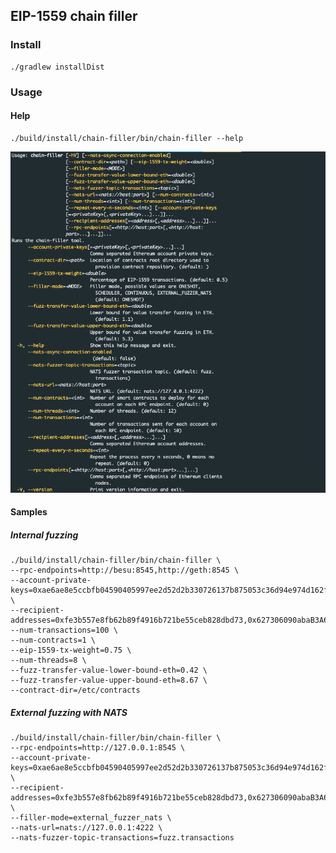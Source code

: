 ## EIP-1559 chain filler

### Install
```shell script
./gradlew installDist
```
### Usage

#### Help
```shell script
./build/install/chain-filler/bin/chain-filler --help
```
![Help](help-screenshot.png)
#### Samples

##### Internal fuzzing

```shell script
./build/install/chain-filler/bin/chain-filler \
--rpc-endpoints=http://besu:8545,http://geth:8545 \
--account-private-keys=0xae6ae8e5ccbfb04590405997ee2d52d2b330726137b875053c36d94e974d162f \
--recipient-addresses=0xfe3b557e8fb62b89f4916b721be55ceb828dbd73,0x627306090abaB3A6e1400e9345bC60c78a8BEf57
--num-transactions=100 \
--num-contracts=1 \
--eip-1559-tx-weight=0.75 \
--num-threads=8 \
--fuzz-transfer-value-lower-bound-eth=0.42 \
--fuzz-transfer-value-upper-bound-eth=8.67 \
--contract-dir=/etc/contracts
```

##### External fuzzing with NATS

```shell script
./build/install/chain-filler/bin/chain-filler \
--rpc-endpoints=http://127.0.0.1:8545 \
--account-private-keys=0xae6ae8e5ccbfb04590405997ee2d52d2b330726137b875053c36d94e974d162f,0xc87509a1c067bbde78beb793e6fa76530b6382a4c0241e5e4a9ec0a0f44dc0d3 \
--recipient-addresses=0xfe3b557e8fb62b89f4916b721be55ceb828dbd73,0x627306090abaB3A6e1400e9345bC60c78a8BEf57 \
--filler-mode=external_fuzzer_nats \
--nats-url=nats://127.0.0.1:4222 \
--nats-fuzzer-topic-transactions=fuzz.transactions
```


